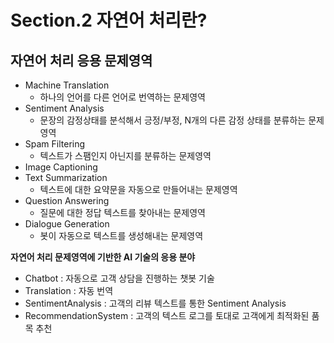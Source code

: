 # Section.2 자연어 처리란?

## 자연어 처리 응용 문제영역
- Machine Translation
  - 하나의 언어를 다른 언어로 번역하는 문제영역
- Sentiment Analysis
  - 문장의 감정상태를 분석해서 긍정/부정, N개의 다른 감정 상태를 분류하는 문제영역
- Spam Filtering
  - 텍스트가 스팸인지 아닌지를 분류하는 문제영역
- Image Captioning
- Text Summarization
  - 텍스트에 대한 요약문을 자동으로 만들어내는 문제영역
- Question Answering
  - 질문에 대한 정답 텍스트를 찾아내는 문제영역
- Dialogue Generation
  - 봇이 자동으로 텍스트를 생성해내는 문제영역

**자연어 처리 문제영역에 기반한 AI 기술의 응용 분야**
- Chatbot : 자동으로 고객 상담을 진행하는 챗봇 기술
- Translation : 자동 번역
- SentimentAnalysis : 고객의 리뷰 텍스트를 통한 Sentiment Analysis
- RecommendationSystem : 고객의 텍스트 로그를 토대로 고객에게 최적화된 품목 추천